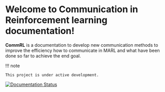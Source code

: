 <!-- {!README.md!} -->

# Welcome to Communication in Reinforcement learning documentation!

**CommRL** is a documentation to develop new communication methods to improve the efficiency how to communicate in MARL and what have been done so far to achieve the end goal. 

!!! note

    This project is under active development.



[![Documentation Status](https://readthedocs.org/projects/nao-doc/badge/?version=latest)](https://nao-doc.readthedocs.io/en/latest/?badge=latest)
      
